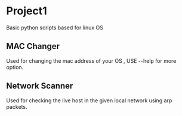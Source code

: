 # Project1

Basic python scripts based for linux OS 

## MAC Changer 
Used for changing the mac address of your OS , USE --help for more option.

## Network Scanner 
Used for checking the live host in the given local network using arp packets. 
